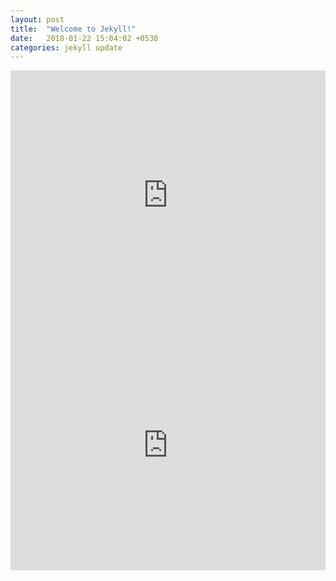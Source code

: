 ```yaml
---
layout: post
title:  "Welcome to Jekyll!"
date:   2018-01-22 15:04:02 +0530
categories: jekyll update
---
```

<iframe src="https://www.youtube.com/embed/-aKfnYJfnno?rel=0&controls=0&enablejsapi=1&amp;origin=http%3A%2F%2Ffiddle.jshell.net" width="100%" height="400" frameborder="0" allowfullscreen></iframe>
<iframe src="https://www.youtube.com/embed/7zdgl6-tOTc?rel=0&controls=0&enablejsapi=1&amp;origin=http%3A%2F%2Ffiddle.jshell.net" width="100%" height="400" frameborder="0" allowfullscreen></iframe>
